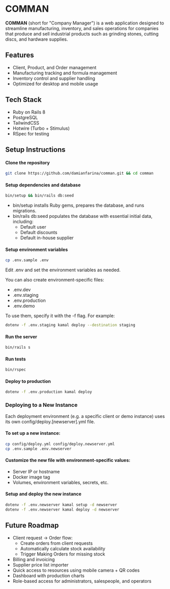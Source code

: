 # COMMAN

**COMMAN** (short for "Company Manager") is a web application designed to streamline manufacturing, inventory, and sales operations for companies that produce and sell industrial products such as grinding stones, cutting discs, and hardware supplies.

## Features

- Client, Product, and Order management
- Manufacturing tracking and formula management
- Inventory control and supplier handling
- Optimized for desktop and mobile usage

## Tech Stack

- Ruby on Rails 8
- PostgreSQL
- TailwindCSS
- Hotwire (Turbo + Stimulus)
- RSpec for testing

## Setup Instructions

#### Clone the repository
```bash
git clone https://github.com/damianfarina/comman.git && cd comman
```
#### Setup dependencies and database
```bash
bin/setup && bin/rails db:seed
```
- bin/setup installs Ruby gems, prepares the database, and runs migrations.
- bin/rails db:seed populates the database with essential initial data, including:
  - Default user
  - Default discounts
  - Default in-house supplier

#### Setup environment variables
```bash
cp .env.sample .env
```
Edit .env and set the environment variables as needed.

You can also create environment-specific files:
- .env.dev
- .env.staging
- .env.production
- .env.demo

To use them, specify it with the -f flag. For example:
```bash
dotenv -f .env.staging kamal deploy --destination staging
```

#### Run the server
```bash
bin/rails s
```
#### Run tests
```bash
bin/rspec
```

#### Deploy to production
```bash
dotenv -f .env.production kamal deploy
```

### Deploying to a New Instance
Each deployment environment (e.g. a specific client or demo instance) uses its own config/deploy.[newserver].yml file.

#### To set up a new instance:
```bash
cp config/deploy.yml config/deploy.newserver.yml
cp .env.sample .env.newserver
```

#### Customize the new file with environment-specific values:
- Server IP or hostname
- Docker image tag
- Volumes, environment variables, secrets, etc.

#### Setup and deploy the new instance
```bash
dotenv -f .env.newserver kamal setup -d newserver
dotenv -f .env.newserver kamal deploy -d newserver
```

## Future Roadmap

- Client request → Order flow:
  - Create orders from client requests
  - Automatically calculate stock availability
  - Trigger Making Orders for missing stock
- Billing and invoicing
- Supplier price list importer
- Quick access to resources using mobile camera + QR codes
- Dashboard with production charts
- Role-based access for administrators, salespeople, and operators
